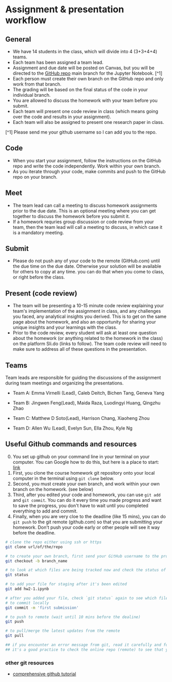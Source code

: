 # Assignment & presentation workflow

## General

- We have 14 students in the class, which will divide into 4 (3+3+4+4) teams. 
- Each team has been assigned a team lead. 
- Assignment and due date will be posted on Canvas, but you will be directed to the [GitHub repo](https://github.com/Tufts-University/NLP-course-fall2024/tree/main/HWs) main branch for the Jupyter Notebook. [^1]
- Each person must create their own branch on the GitHub repo and only work from that branch. 
- The grading will be based on the final status of the code in your individual branch. 
- You are allowed to discuss the homework with your team before you submit. 
- Each team will present one code review in class (which means going over the code and results in your assignment).
- Each team will also be assigned to present one research paper in class.

[^1] Please send me your github username so I can add you to the repo. 

## Code
- When you start your assignment, follow the instructions on the GitHub repo and write the code independently. Work within your own branch.  
- As you iterate through your code, make commits and push to the GitHub repo on your branch. 

## Meet
- The team lead can call a meeting to discuss homework assignments prior to the due date. This is an optional meeting where you can get together to discuss the homework before you submit it.
- If a homework requries group discussion or code review from your team, then the team lead will call a meeting to discuss, in which case it is a mandatory meeting. 

## Submit
- Please do not push any of your code to the remote (GitHub.com) until the due time on the due date. Otherwise your solution will be available for others to copy at any time. you can do that when you come to class, or right before the class. 

## Present (code review)
- The team will be presenting a 10-15 minute code review explaining your team's implementation of the assignment in class, and any challenges you faced, any analytical insights you derived. This is to get on the same page about the homework, and also an opportunity for sharing your unique insights and your learnings with the class. 
- Prior to the code review, every student will ask at least one question about the homework (or anything related to the homework in the class) on the platform Sli.do (links to follow). The team code review will need to make sure to address all of these questions in the presentation.
 
## Teams
Team leads are responsible for guiding the discussions of the assignment during team meetings and organizing the presentations. 

- Team A: Emma Virnelli (Lead), Caleb Deitch, Bichen Tang, Geneva Yang

- Team B:  Jingwen Feng(Lead), Maida Raza, Luodingyi Huang, Qingzhu Zhao

- Team C: Matthew D Soto(Lead), Harrison Chang, Xiaoheng Zhou

- Team D: Allen Wu (Lead), Evelyn Sun, Ella Zhou, Kyle Ng

## Useful Github commands and resources
0. You set up github on your command line in your terminal on your computer. You can Google how to do this, but here is a place to start: [link](https://git-scm.com/downloads)
1. First, you clone the course homework git repository onto your local computer in the terminal using `git clone` below. 
2. Second, you must create your own branch, and work within your own branch on the homework. (see below)
3. Third, after you edited your code and homework, you can use `git add` and `git commit`. You can do it every time you made progress and want to save the progress, you don't have to wait until you completed everything to add and commit. 
4. Finally, when you are very cloe to the deadline (like 15 mins), you can do `git push` to the git remote (github.com) so that you are submitting your homework. Don't push your code early or other people will see it way before the deadline. 


```bash
# clone the repo either using ssh or https
git clone url/of/the/repo

# to create your own branch, first send your GitHub username to the professor or team lead for authentication
git checkout -b branch_name

# to look at which files are being tracked now and check the status of your repo in your terminal 
git status

# to add your file for staging after it's been edited
git add hw2-1.ipynb

# after you added your file, check `git status` again to see which files are staged for committing now.
# to commit locally
git commit -m 'first submission' 

# to push to remote (wait until 10 mins before the dealine)
git push 

# to pull/merge the latest updates from the remote
git pull

## if you encounter an error message from git, read it carefully and follow the instructions to debug that. 
## it's a good practice to check the online repo (remote) to see that you actually successfully pushed your commits. 
```
### other git resources
- [comprehensive github tutorial](https://www.youtube.com/watch?v=tRZGeaHPoaw)